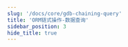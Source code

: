 ```yaml
---
slug: '/docs/core/gdb-chaining-query'
title: 'ORM链式操作-数据查询'
sidebar_position: 3
hide_title: true
---
```

